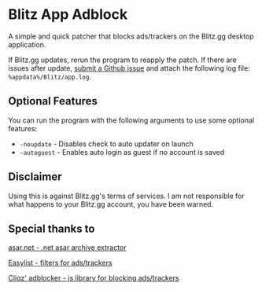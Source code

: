# Blitz App Adblock

A simple and quick patcher that blocks ads/trackers on the Blitz.gg desktop application.

If Blitz.gg updates, rerun the program to reapply the patch. If there are issues after update, [submit a Github issue](https://github.com/lulzsun/blitz-app-adblock/issues/new) and attach the following log file: `%appdata%/Blitz/app.log`.

## Optional Features

You can run the program with the following arguments to use some optional features:

- `-noupdate` - Disables check to auto updater on launch
- `-autoguest` - Enables auto login as guest if no account is saved

## Disclaimer

Using this is against Blitz.gg's terms of services. I am not responsible for what happens to your Blitz.gg account, you have been warned.

## Special thanks to

[asar.net - .net asar archive extractor](https://github.com/Jiiks/asar.net)

[Easylist - filters for ads/trackers](https://easylist.to/pages/about.html)

[Cliqz' adblocker - js library for blocking ads/trackers](https://github.com/cliqz-oss/adblocker)
